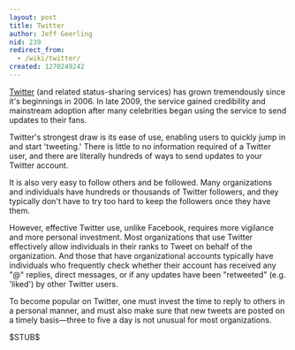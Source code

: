 ```yaml
---
layout: post
title: Twitter
author: Jeff Geerling
nid: 239
redirect_from:
  - /wiki/twitter/
created: 1270249242
---
```

<p>
	<a href="http://twitter.com/">Twitter</a> (and related status-sharing services) has grown tremendously since it&#39;s beginnings in 2006. In late 2009, the service gained credibility and mainstream adoption after many celebrities began using the service to send updates to their fans.</p>
<p>
	Twitter&#39;s strongest draw is its ease of use, enabling users to quickly jump in and start &#39;tweeting.&#39; There is little to no information required of a Twitter user, and there are literally hundreds of ways to send updates to your Twitter account.</p>
<p>
	It is also very easy to follow others and be followed. Many organizations and individuals have hundreds or thousands of Twitter followers, and they typically don&#39;t have to try too hard to keep the followers once they have them.</p>
<p>
	However, effective Twitter use, unlike Facebook, requires more vigilance and more personal investment. Most organizations that use Twitter effectively allow individuals in their ranks to Tweet on behalf of the organization. And those that have organizational accounts typically have individuals who frequently check whether their account has received any &quot;@&quot; replies, direct messages, or if any updates have been &quot;retweeted&quot; (e.g. &#39;liked&#39;) by other Twitter users.</p>
<p>
	To become popular on Twitter, one must invest the time to reply to others in a personal manner, and must also make sure that new tweets are posted on a timely basis&mdash;three to five a day is not unusual for most organizations.</p>
<p>
	$STUB$</p>

